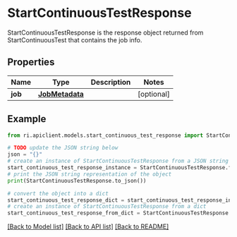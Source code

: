 # StartContinuousTestResponse

StartContinuousTestResponse is the response object returned from StartContinuousTest that contains the job info.

## Properties

Name | Type | Description | Notes
------------ | ------------- | ------------- | -------------
**job** | [**JobMetadata**](JobMetadata.md) |  | [optional] 

## Example

```python
from ri.apiclient.models.start_continuous_test_response import StartContinuousTestResponse

# TODO update the JSON string below
json = "{}"
# create an instance of StartContinuousTestResponse from a JSON string
start_continuous_test_response_instance = StartContinuousTestResponse.from_json(json)
# print the JSON string representation of the object
print(StartContinuousTestResponse.to_json())

# convert the object into a dict
start_continuous_test_response_dict = start_continuous_test_response_instance.to_dict()
# create an instance of StartContinuousTestResponse from a dict
start_continuous_test_response_from_dict = StartContinuousTestResponse.from_dict(start_continuous_test_response_dict)
```
[[Back to Model list]](../README.md#documentation-for-models) [[Back to API list]](../README.md#documentation-for-api-endpoints) [[Back to README]](../README.md)

